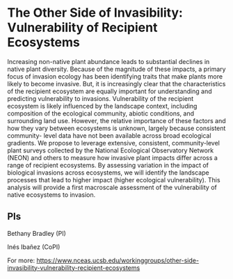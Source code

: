 # The Other Side of Invasibility: Vulnerability of Recipient Ecosystems

Increasing non-native plant abundance leads to substantial declines in native plant diversity. Because of the magnitude of these impacts, a primary focus of invasion ecology has been identifying traits that make plants more likely to become invasive. But, it is increasingly clear that the characteristics of the recipient ecosystem are equally important for understanding and predicting vulnerability to invasions. Vulnerability of the recipient ecosystem is likely influenced by the landscape context, including composition of the ecological community, abiotic conditions, and surrounding land use. However, the relative importance of these factors and how they vary between ecosystems is unknown, largely because consistent community- level data have not been available across broad ecological gradients. We propose to leverage extensive, consistent, community-level plant surveys collected by the National Ecological Observatory Network (NEON) and others to measure how invasive plant impacts differ across a range of recipient ecosystems. By assessing variation in the impact of biological invasions across ecosystems, we will identify the landscape processes that lead to higher impact (higher ecological vulnerability). This analysis will provide a first macroscale assessment of the vulnerability of native ecosystems to invasion.


## PIs

Bethany Bradley (PI)

Inés Ibañez (CoPI)

For more: https://www.nceas.ucsb.edu/workinggroups/other-side-invasibility-vulnerability-recipient-ecosystems
